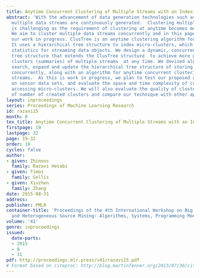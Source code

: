 ```yaml
---
title: Anytime Concurrent Clustering of Multiple Streams with an Indexing Tree
abstract: 'With the advancement of data generation technologies such as sensor networks,
  multiple data streams are continuously generated.  Clustering multiple data streams
  is challenging as the requirement of clustering at anytime becomes more critical.
  We aim to cluster multiple data streams concurrently and in this paper we report
  our work in progress. ClusTree is an anytime clustering algorithm for a single stream.
  It uses a hierarchical tree structure to index micro-clusters, which are summary
  statistics for streaming data objects. We design a dynamic, concurrent indexing
  tree structure that extends the ClusTree structure  to achieve more granular micro
  clusters (summaries) of multiple streams  at any time. We devised algorithms to
  search, expand and update the hierarchical tree structure of storing micro clusters
  concurrently, along with an algorithm for anytime concurrent clustering of multiple
  streams.  As this is work in progress, we plan to test our proposed algorithms,
  on sensor data sets, and evaluate the space and time complexity of creating and
  accessing micro-clusters. We will also evaluate the quality of clustering in terms
  of number of created clusters and compare our technique with other approaches. '
layout: inproceedings
series: Proceedings of Machine Learning Research
id: razavi15
month: 0
tex_title: Anytime Concurrent Clustering of Multiple Streams with an Indexing Tree
firstpage: 19
lastpage: 32
page: 19-32
order: 19
cycles: false
author:
- given: Zhinoos
  family: Razavi Hesabi
- given: Timos
  family: Sellis
- given: Xiuzhen
  family: Zhang
date: 2015-08-31
address: 
publisher: PMLR
container-title: 'Proceedings of the 4th International Workshop on Big Data, Streams
  and Heterogeneous Source Mining: Algorithms, Systems, Programming Models and Applications'
volume: '41'
genre: inproceedings
issued:
  date-parts:
  - 2015
  - 8
  - 31
pdf: http://proceedings.mlr.press/v41/razavi15.pdf
# Format based on citeproc: http://blog.martinfenner.org/2013/07/30/citeproc-yaml-for-bibliographies/
---
```

